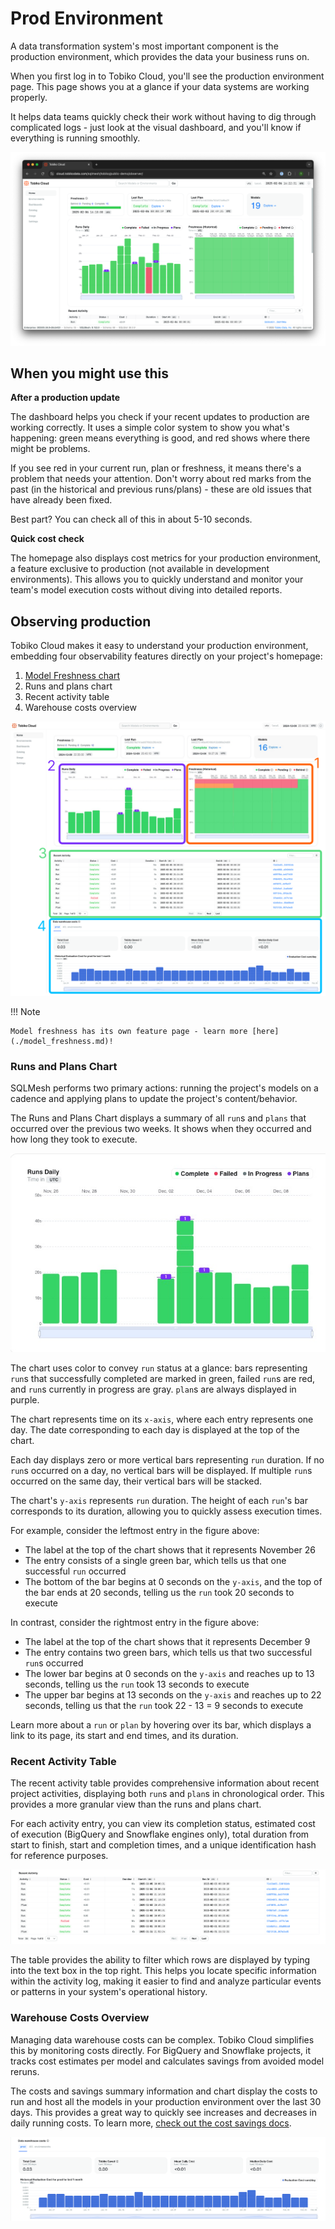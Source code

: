 # Prod Environment

A data transformation system's most important component is the production environment, which provides the data your business runs on.

When you first log in to Tobiko Cloud, you'll see the production environment page. This page shows you at a glance if your data systems are working properly.

It helps data teams quickly check their work without having to dig through complicated logs - just look at the visual dashboard, and you'll know if everything is running smoothly.

![tcloud prod env](./prod_environment/tcloud_prod_environment.png)

## When you might use this

**After a production update**

The dashboard helps you check if your recent updates to production are working correctly. It uses a simple color system to show you what's happening: green means everything is good, and red shows where there might be problems.

If you see red in your current run, plan or freshness, it means there's a problem that needs your attention. Don't worry about red marks from the past (in the historical and previous runs/plans) - these are old issues that have already been fixed.

Best part? You can check all of this in about 5-10 seconds.

**Quick cost check**

The homepage also displays cost metrics for your production environment, a feature exclusive to production (not available in development environments). This allows you to quickly understand and monitor your team's model execution costs without diving into detailed reports.

## Observing production

Tobiko Cloud makes it easy to understand your production environment, embedding four observability features directly on your project's homepage:

1. [Model Freshness chart](./model_freshness.md)
2. Runs and plans chart
3. Recent activity table
4. Warehouse costs overview

![tcloud prod env](./prod_environment/tcloud_prod_environment_labelled.png)

!!! Note

    Model freshness has its own feature page - learn more [here](./model_freshness.md)!

### Runs and Plans Chart

SQLMesh performs two primary actions: running the project's models on a cadence and applying plans to update the project's content/behavior.

The Runs and Plans Chart displays a summary of all `run`s and `plans` that occurred over the previous two weeks. It shows when they occurred and how long they took to execute.

![tcloud weekly runs](./prod_environment/weekly_runs.png)

The chart uses color to convey `run` status at a glance: bars representing `run`s that successfully completed are marked in green, failed `run`s are red, and `run`s currently in progress are gray. `plan`s are always displayed in purple.

The chart represents time on its `x-axis`, where each entry represents one day. The date corresponding to each day is displayed at the top of the chart.

Each day displays zero or more vertical bars representing `run` duration. If no `run`s occurred on a day, no vertical bars will be displayed. If multiple `run`s occurred on the same day, their vertical bars will be stacked.

The chart's `y-axis` represents `run` duration. The height of each `run`'s bar corresponds to its duration, allowing you to quickly assess execution times.

For example, consider the leftmost entry in the figure above:

- The label at the top of the chart shows that it represents November 26
- The entry consists of a single green bar, which tells us that one successful `run` occurred
- The bottom of the bar begins at 0 seconds on the `y-axis`, and the top of the bar ends at 20 seconds, telling us the `run` took 20 seconds to execute

In contrast, consider the rightmost entry in the figure above:

- The label at the top of the chart shows that it represents December 9
- The entry contains two green bars, which tells us that two successful `run`s occurred
- The lower bar begins at 0 seconds on the `y-axis` and reaches up to 13 seconds, telling us the `run` took 13 seconds to execute
- The upper bar begins at 13 seconds on the `y-axis` and reaches up to 22 seconds, telling us that the `run` took 22 - 13 = 9 seconds to execute

Learn more about a `run` or `plan` by hovering over its bar, which displays a link to its page, its start and end times, and its duration.

### Recent Activity Table

The recent activity table provides comprehensive information about recent project activities, displaying both `run`s and `plan`s in chronological order. This provides a more granular view than the runs and plans chart.

For each activity entry, you can view its completion status, estimated cost of execution (BigQuery and Snowflake engines only), total duration from start to finish, start and completion times, and a unique identification hash for reference purposes.

![tcloud recent activity](./prod_environment/recent_activity.png)

The table provides the ability to filter which rows are displayed by typing into the text box in the top right. This helps you locate specific information within the activity log, making it easier to find and analyze particular events or patterns in your system's operational history.

### Warehouse Costs Overview
Managing data warehouse costs can be complex. Tobiko Cloud simplifies this by monitoring costs directly. For BigQuery and Snowflake projects, it tracks cost estimates per model and calculates savings from avoided model reruns.

The costs and savings summary information and chart display the costs to run and host all the models in your production environment over the last 30 days. This provides a great way to quickly see increases and decreases in daily running costs. To learn more, [check out the cost savings docs](../costs_savings.md).

![tcloud recent activity](./prod_environment/costs.png)